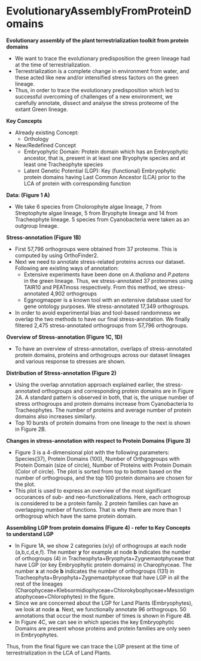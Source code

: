 # EvolutionaryAssemblyFromProteinDomains
**Evolutionary assembly of the plant terrestrialization toolkit from protein domains**
* We want to trace the evolutionary predisposition the green lineage had at the time of terrestrialization.
* Terrestrialization is a complete change in environment from water, and these acted like new and/or intensified stress factors on the green lineage.
* Thus, in order to trace the evolutionary predisposition which led to successful overcoming of challenges of a new environment, we carefully annotate, dissect and analyse the stress proteome of the extant Green lineage.


**Key Concepts**
* Already existing Concept:
    * Orthology
* New/Redefined Concept
    * Embryophytic Domain: Protein domain which has an Embryophytic ancestor, that is, present in at least one Bryophyte species and at least one Tracheophyte species
    * Latent Genetic Potential (LGP): Key (functional) Embryophytic protein domains having Last Common Ancestor (LCA) prior to the LCA of protein with corresponding function


**Data: (Figure 1 A)**
* We take 6 species from Cholorophyte algae lineage, 7 from Streptophyte algae lineage, 5 from Bryophyte lineage and 14 from Tracheophyte lineage. 5 species from Cyanobacteria were taken as an outgroup lineage.


**Stress-annotation (Figure 1B)**
* First 57,796 orthogroups were obtained from 37 proteome. This is computed by using OrthoFinder2.
* Next we need to annotate stress-related proteins across our dataset. Following are existing ways of annotation:
    * Extensive experiments have been done on _A.thaliana_ and _P.patens_ in the green lineage. Thus, we stress-annotated 37 proteomes using TAIR10 and PEATmoss respectively. From this method, we stress-annotated 4,902 orthogroups
    * Eggnogmapper is a known tool with an extensive database used for gene ontology purposes. We stress-annotated 17,349 orthogroups.
* In order to avoid experimental bias and tool-based randomness we overlap the two methods to have our final stress-annotation. We finally filtered 2,475 stress-annotated orthogroups from 57,796 orthogroups.


**Overview of Stress-annotation (Figure 1C, 1D)**
* To have an overview of stress-annotation, overlaps of stress-annotated protein domains, proteins and orthogroups across our dataset lineages and various response to stresses are shown.


**Distribution of Stress-annotation (Figure 2)**
* Using the overlap annotation approach explained earlier, the stress-annotated orthogroups and corresponding protein domains are in Figure 2A. A standard pattern is observed in both, that is, the unique number of stress orthogroups and protein domains increase from Cyanobacteria to Tracheophytes. The number of proteins and average number of protein domains also increases similarly.
* Top 10 bursts of protein domains from one lineage to the next is shown in Figure 2B.


**Changes in stress-annotation with respect to Protein Domains (Figure 3)**
* Figure 3 is a 4-dimensional plot with the following parameters: Species(37), Protein Domains (100), Number of Orthgogroups with Protein Domain (size of circle), Number of Proteins with Protein Domain (Color of circle). The plot is sorted from top to bottom based on the number of orthogroups, and the top 100 protein domains are chosen for the plot.
* This plot is used to express an overview of the most significant occurances of sub- and neo-functionalizations. Here, each orthogroup is considered to be a protein family. 2 protein families can have an overlapping number of functions. That is why there are more than 1 orthogroup which have the same protein domain.


**Assembling LGP from protein domains (Figure 4) - refer to Key Concepts to understand LGP**
* In Figure 1A, we show 2 categories (x/y) of orthogroups at each node (a,b,c,d,e,f). The number **y** for example at node **b** indicates the number of orthogroups (4) in Tracheophyta+Bryophyta+Zygnemaotphyceae that have LGP (or key Embryophytic protein domains) in Charophyceae. The number **x** at node **b** indicates the number of orthogroups (131) in Tracheophyta+Bryophyta+Zygnemaotphyceae that have LGP in all the rest of the lineages (Charophyceae+Klebsormidiophyceae+Chlorokybophyceae+Mesostigmatophyceae+Chlorophytes) in the figure.
* Since we are concerned about the LGP for Land Plants (Embryophytes), we look at node **a**. Next, we functionally annotate 96 orthogroups. 50 annotations that occur the most number of times is shown in Figure 4B.
* In Figure 4C, we can see in which species the key Embryophytic Domains are present whose proteins and protein families are only seen in Embryophytes.

Thus, from the final figure we can trace the LGP present at the time of terrestrialization in the LCA of Land Plants.
